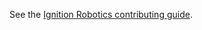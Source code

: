See the [Ignition Robotics contributing guide](https://ignitionrobotics.org/docs/all/contributing).
